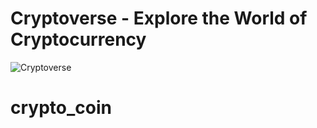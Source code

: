 # Cryptoverse - Explore the World of Cryptocurrency

![Cryptoverse](https://i.ibb.co/8gh5Jc8/image.png)

# crypto_coin
